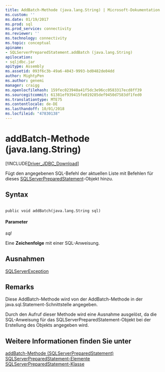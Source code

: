 ```yaml
---
title: AddBatch-Methode (java.lang.String) | Microsoft-Dokumentation
ms.custom: ''
ms.date: 01/19/2017
ms.prod: sql
ms.prod_service: connectivity
ms.reviewer: ''
ms.technology: connectivity
ms.topic: conceptual
apiname:
- SQLServerPreparedStatement.addBatch (java.lang.String)
apilocation:
- sqljdbc.jar
apitype: Assembly
ms.assetid: 093f6c3b-49a6-4043-9993-bd0482de04dd
author: MightyPen
ms.author: genemi
manager: craigg
ms.openlocfilehash: 159fec023940a41f5dc3e96cc0583317ecd8ff39
ms.sourcegitcommit: 61381ef939415fe019285def9450d7583df1fed0
ms.translationtype: MTE75
ms.contentlocale: de-DE
ms.lasthandoff: 10/01/2018
ms.locfileid: "47830138"
---
```

# <a name="addbatch-method-javalangstring"></a>addBatch-Methode (java.lang.String)
[!INCLUDE[Driver_JDBC_Download](../../../includes/driver_jdbc_download.md)]

  Fügt den angegebenen SQL-Befehl der aktuellen Liste mit Befehlen für dieses [SQLServerPreparedStatement](../../../connect/jdbc/reference/sqlserverpreparedstatement-class.md)-Objekt hinzu.  
  
## <a name="syntax"></a>Syntax  
  
```  
  
public void addBatch(java.lang.String sql)  
```  
  
#### <a name="parameters"></a>Parameter  
 *sql*  
  
 Eine **Zeichenfolge** mit einer SQL-Anweisung.  
  
## <a name="exceptions"></a>Ausnahmen  
 [SQLServerException](../../../connect/jdbc/reference/sqlserverexception-class.md)  
  
## <a name="remarks"></a>Remarks  
 Diese AddBatch-Methode wird von der AddBatch-Methode in der java.sql.Statement-Schnittstelle angegeben.  
  
 Durch den Aufruf dieser Methode wird eine Ausnahme ausgelöst, da die SQL-Anweisung für das SQLServerPreparedStatement-Objekt bei der Erstellung des Objekts angegeben wird.  
  
## <a name="see-also"></a>Weitere Informationen finden Sie unter  
 [addBatch-Methode &#40;SQLServerPreparedStatement&#41;](../../../connect/jdbc/reference/addbatch-method-sqlserverpreparedstatement.md)   
 [SQLServerPreparedStatement-Elemente](../../../connect/jdbc/reference/sqlserverpreparedstatement-members.md)   
 [SQLServerPreparedStatement-Klasse](../../../connect/jdbc/reference/sqlserverpreparedstatement-class.md)  
  
  
